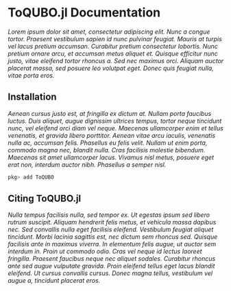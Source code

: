 # ToQUBO.jl Documentation

*Lorem ipsum dolor sit amet, consectetur adipiscing elit. Nunc a congue tortor. Praesent vestibulum sapien id nunc pulvinar feugiat. Mauris at turpis vel lacus pretium accumsan. Curabitur pretium consectetur lobortis. Nunc pretium ornare arcu, et accumsan metus aliquet et. Quisque efficitur nunc justo, vitae eleifend tortor rhoncus a. Sed nec maximus orci. Aliquam auctor placerat massa, sed posuere leo volutpat eget. Donec quis feugiat nulla, vitae porta eros.*

## Installation

*Aenean cursus justo est, at fringilla ex dictum at. Nullam porta faucibus luctus. Duis aliquet, augue dignissim ultrices tempus, tortor neque tincidunt nunc, vel eleifend orci diam vel neque. Maecenas ullamcorper enim et tellus venenatis, et gravida libero porttitor. Aenean vitae arcu iaculis, venenatis nulla ac, accumsan felis. Phasellus eu felis velit. Nullam ut enim porta, commodo magna nec, blandit nulla. Cras facilisis molestie bibendum. Maecenas sit amet ullamcorper lacus. Vivamus nisl metus, posuere eget erat non, interdum auctor nibh. Phasellus a semper nisl.*

```julia
pkg> add ToQUBO
```

## Citing ToQUBO.jl

*Nulla tempus facilisis nulla, sed tempor ex. Ut egestas ipsum sed libero rutrum suscipit. Aliquam hendrerit felis metus, et vehicula massa dapibus nec. Sed convallis nulla eget facilisis eleifend. Vestibulum feugiat aliquet tincidunt. Morbi lacinia sagittis est, nec dictum sem rhoncus sed. Quisque facilisis ante in maximus viverra. In elementum felis augue, ut auctor sem interdum in. Proin ut commodo odio. Cras vel neque id lectus laoreet fringilla. Praesent faucibus neque nec aliquet sodales. Curabitur rhoncus ante sed augue vulputate gravida. Proin eleifend tellus eget lacus blandit eleifend. Ut cursus convallis cursus. Donec magna tellus, vestibulum vel augue a, tincidunt placerat eros.*